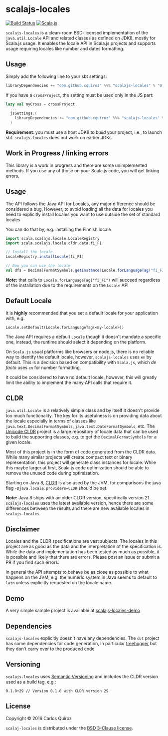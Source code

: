 # scalajs-locales

[![Build Status](https://api.travis-ci.org/cquiroz/scalajs-locales.svg?branch=master)](https://travis-ci.org/cquiroz/scalajs-locales)
[![Scala.js](https://www.scala-js.org/assets/badges/scalajs-0.6.8.svg)](https://www.scala-js.org/)

`scalajs-locales` is a clean-room BSD-licensed implementation of the `java.util.Locale` API and related classes as defined on JDK8, mostly for Scala.js usage. It enables the locale API in Scala.js projects and supports usage requiring locales like number and dates formatting.

## Usage

Simply add the following line to your sbt settings:

```scala
libraryDependencies += "com.github.cquiroz" %%% "scalajs-locales" % "0.1.0-SNAPSHOT"
```

If you have a `crossProject`, the setting must be used only in the JS part:

```scala
lazy val myCross = crossProject.
  ...
  jsSettings.(
    libraryDependencies += "com.github.cquiroz" %%% "scalajs-locales" % "0.1.0-SNAPSHOT"
  )
```

**Requirement**: you must use a host JDK8 to *build* your project, i.e., to
launch sbt. `scalajs-locales` does not work on earlier JDKs.

## Work in Progress / linking errors

This library is a work in progress and there are some unimplemented methods. If you use any of those on your Scala.js code, you will get linking errors.

## Usage

The API follows the Java API for Locales, any major difference should be considered a bug. However, to avoid loading all the data for locales you need to explicitly install locales you want to use outside the set of standard locales

You can do that by, e.g. installing the Finnish locale

```scala
import scala.scalajs.locale.LocaleRegistry
import scala.scalajs.locale.cldr.data.fi_FI

// Install the locale
LocaleRegistry.installLocale(fi_FI)

// Now you can use the locale
val dfs = DecimalFormatSymbols.getInstance(Locale.forLanguageTag("fi_FI"))
```

***Note:*** that calls to `Locale.forLanguageTag("fi_FI")` will succeed regardless of the installation due to the requirements on the `Locale` API

## Default Locale

It is **highly** recommended that you set a default locale for your application with, e.g.

```
Locale.setDefault(Locale.forLanguageTag(<my-locale>))
```

The Java API requires a default `Locale` though it doesn't mandate a specific one, instead, the runtime should select it depending on the platform.

On `Scala.js` usual platforms like browsers or node.js, there is no reliable way to identify the default locale, however, `scalajs-locales` uses `en` by default. This is a decision based on compatibility with `Scala.js`, which _de facto_ uses `en` for number formatting.

It could be considered to have no default locale, however, this will greatly limit the ability to implement the many API calls that require it.

## CLDR

`java.util.Locale` is a relatively simple class and by itself it doesn't provide too much functionality. The key for its usefulness is on providing data about the locale especially in terms of classes like `java.text.DecimalFormatSymbols`, `java.text.DateFormatSymbols`, etc. The [Unicode CLDR](http://cldr.unicode.org/) project is a large repository of locale data that can be used to build the supporting classes, e.g. to get the `DecimalFormatSymbols` for a given locale.

Most of this project is in the form of code generated from the CLDR data. While many similar projects will create compact text or binary representation, this project will generate class instances for locale. While this maybe larger at first, Scala.js code optimization should be able to remove the unused code during optimization.

Starting on Java 8, [CLDR](https://docs.oracle.com/javase/8/docs/technotes/guides/intl/enhancements.8.html#cldr) is also used by the JVM, for comparisons the java flag `-Djava.locale.providers=CLDR` should be set.

**Note:** Java 8 ships with an older CLDR version, specifically version 21. `scalajs-locales` uses the latest available version, hence there are some differences between the results and there are new available locales in `scalajs-locales`.

## Disclaimer

Locales and the CLDR specifications are vast subjects. The locales in this project are as good as the data and the interpretation of the specification is. While the data and implementation has been tested as much as possible, it is possible and likely that there are errors. Please post an issue or submit a PR if you find such errors.

In general the API attempts to behave be as close as possible to what happens on the JVM, e.g. the numeric system in Java seems to default to `latn` unless explicitly requested on the locale name.

## Demo

A very simple sample project is available at [scalajs-locales-demo](https://github.com/cquiroz/scalajs-locales-demo)

## Dependencies

`scalajs-locales` explicitly doesn't have any dependencies. The `sbt` project has some dependencies for code generation, in particular [treehugger](https://github.com/eed3si9n/treehugger) but they don't carry over to the produced code

## Versioning

`scalajs-locales` uses [Semantic Versioning](http://semver.org/) and includes the CLDR version used as a build tag, e.g.:

```
0.1.0+29 // Version 0.1.0 with CLDR version 29
```


## License

Copyright &copy; 2016 Carlos Quiroz

`scalaj-locales` is distributed under the
[BSD 3-Clause license](./LICENSE.txt).